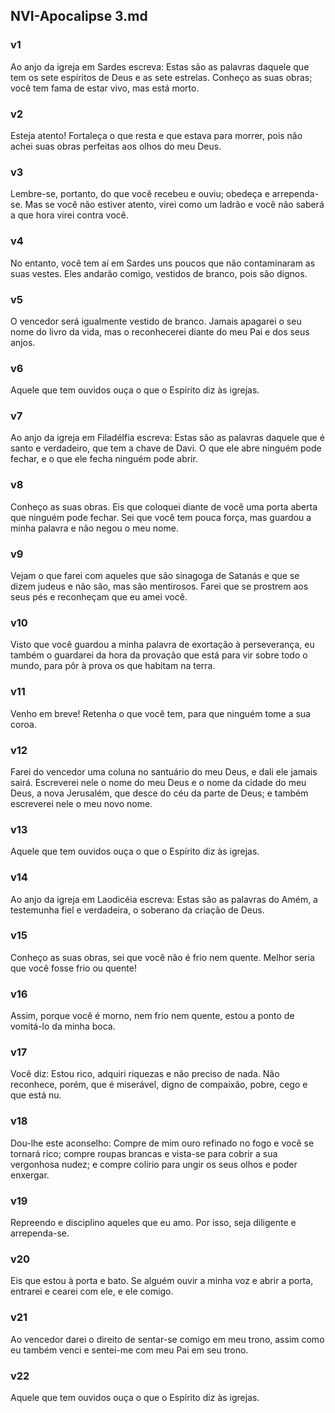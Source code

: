 ## NVI-Apocalipse 3.md
### v1
 Ao anjo da igreja em Sardes escreva: Estas são as palavras daquele que tem os sete espíritos de Deus e as sete estrelas. Conheço as suas obras; você tem fama de estar vivo, mas está morto.
### v2
 Esteja atento! Fortaleça o que resta e que estava para morrer, pois não achei suas obras perfeitas aos olhos do meu Deus.
### v3
 Lembre-se, portanto, do que você recebeu e ouviu; obedeça e arrependa-se. Mas se você não estiver atento, virei como um ladrão e você não saberá a que hora virei contra você.
### v4
 No entanto, você tem aí em Sardes uns poucos que não contaminaram as suas vestes. Eles andarão comigo, vestidos de branco, pois são dignos.
### v5
 O vencedor será igualmente vestido de branco. Jamais apagarei o seu nome do livro da vida, mas o reconhecerei diante do meu Pai e dos seus anjos.
### v6
 Aquele que tem ouvidos ouça o que o Espírito diz às igrejas.
### v7
 Ao anjo da igreja em Filadélfia escreva: Estas são as palavras daquele que é santo e verdadeiro, que tem a chave de Davi. O que ele abre ninguém pode fechar, e o que ele fecha ninguém pode abrir.
### v8
 Conheço as suas obras. Eis que coloquei diante de você uma porta aberta que ninguém pode fechar. Sei que você tem pouca força, mas guardou a minha palavra e não negou o meu nome.
### v9
 Vejam o que farei com aqueles que são sinagoga de Satanás e que se dizem judeus e não são, mas são mentirosos. Farei que se prostrem aos seus pés e reconheçam que eu amei você.
### v10
 Visto que você guardou a minha palavra de exortação à perseverança, eu também o guardarei da hora da provação que está para vir sobre todo o mundo, para pôr à prova os que habitam na terra.
### v11
 Venho em breve! Retenha o que você tem, para que ninguém tome a sua coroa.
### v12
 Farei do vencedor uma coluna no santuário do meu Deus, e dali ele jamais sairá. Escreverei nele o nome do meu Deus e o nome da cidade do meu Deus, a nova Jerusalém, que desce do céu da parte de Deus; e também escreverei nele o meu novo nome.
### v13
 Aquele que tem ouvidos ouça o que o Espírito diz às igrejas.
### v14
 Ao anjo da igreja em Laodicéia escreva: Estas são as palavras do Amém, a testemunha fiel e verdadeira, o soberano da criação de Deus.
### v15
 Conheço as suas obras, sei que você não é frio nem quente. Melhor seria que você fosse frio ou quente!
### v16
 Assim, porque você é morno, nem frio nem quente, estou a ponto de vomitá-lo da minha boca.
### v17
 Você diz: Estou rico, adquiri riquezas e não preciso de nada. Não reconhece, porém, que é miserável, digno de compaixão, pobre, cego e que está nu.
### v18
 Dou-lhe este aconselho: Compre de mim ouro refinado no fogo e você se tornará rico; compre roupas brancas e vista-se para cobrir a sua vergonhosa nudez; e compre colírio para ungir os seus olhos e poder enxergar.
### v19
 Repreendo e disciplino aqueles que eu amo. Por isso, seja diligente e arrependa-se.
### v20
 Eis que estou à porta e bato. Se alguém ouvir a minha voz e abrir a porta, entrarei e cearei com ele, e ele comigo.
### v21
 Ao vencedor darei o direito de sentar-se comigo em meu trono, assim como eu também venci e sentei-me com meu Pai em seu trono.
### v22
 Aquele que tem ouvidos ouça o que o Espírito diz às igrejas.
